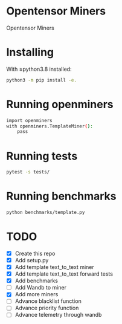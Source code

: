 # Opentensor Miners
Opentensor Miners

# Installing
With ≥python3.8 installed:
```bash
python3 -m pip install -e.
```

# Running openminers
```bash
import openminers
with openminers.TemplateMiner():
    pass
```

# Running tests
```bash
pytest -s tests/
```

# Running benchmarks
```bash
python benchmarks/template.py
```

# TODO
- [x] Create this repo
- [x] Add setup.py
- [x] Add template text_to_text miner
- [x] Add template text_to_text forward tests 
- [x] Add benchmarks
- [ ] Add Wandb to miner
- [x] Add more miners
- [ ] Advance blacklist function
- [ ] Advance priority function
- [ ] Advance telemetry through wandb